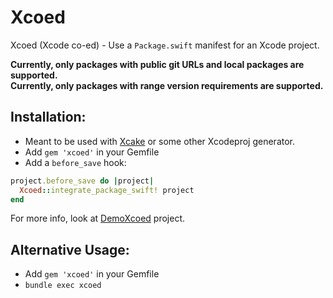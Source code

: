 # Xcoed

Xcoed (Xcode co-ed) - Use a `Package.swift` manifest for an Xcode project.

**Currently, only packages with public git URLs and local packages are supported.**  
**Currently, only packages with range version requirements are supported.**

## Installation:

* Meant to be used with [Xcake](https://github.com/igor-makarov/xcake) or some other Xcodeproj generator.
* Add `gem 'xcoed'` in your Gemfile
* Add a `before_save` hook:  
```ruby
project.before_save do |project|
  Xcoed::integrate_package_swift! project
end
```

For more info, look at [DemoXcoed](https://github.com/igor-makarov/DemoXcoed) project.

## Alternative Usage:

* Add `gem 'xcoed'` in your Gemfile
* `bundle exec xcoed`
